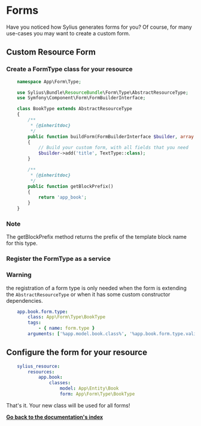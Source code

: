 # Forms

Have you noticed how Sylius generates forms for you? Of course, for many use-cases you may want to create a custom form.

## Custom Resource Form

### Create a FormType class for your resource

```php
    namespace App\Form\Type;

    use Sylius\Bundle\ResourceBundle\Form\Type\AbstractResourceType;
    use Symfony\Component\Form\FormBuilderInterface;

    class BookType extends AbstractResourceType
    {
        /**
         * {@inheritdoc}
         */
        public function buildForm(FormBuilderInterface $builder, array $options)
        {
            // Build your custom form, with all fields that you need
            $builder->add('title', TextType::class);
        }

        /**
         * {@inheritdoc}
         */
        public function getBlockPrefix()
        {
            return 'app_book';
        }
    }
```
### **Note**
The getBlockPrefix method returns the prefix of the template block name for this type.

### Register the FormType as a service


### **Warning**

the registration of a form type is only needed when the form is extending the ``AbstractResourceType``
or when it has some custom constructor dependencies.

```yaml
    app.book.form.type:
        class: App\Form\Type\BookType
        tags:
            - { name: form.type }
        arguments: ['%app.model.book.class%', '%app.book.form.type.validation_groups%']
```
## Configure the form for your resource

```yaml
    sylius_resource:
        resources:
            app.book:
                classes:
                    model: App\Entity\Book
                    form: App\Form\Type\BookType
```
That's it. Your new class will be used for all forms!

**[Go back to the documentation's index](index.md)**
